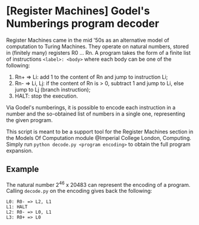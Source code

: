 
# [Register Machines] Godel's Numberings program decoder

Register Machines came in  the mid '50s as an alternative model of computation to Turing Machines.
They operate on natural numbers, stored in (finitely many) registers R0 ... Rn.
A program takes the form of a finite list of instructions `<label>: <body>` where each body can be one of the following:
1. Rn+ => Li: add 1 to the content of Rn and jump to instruction Li;
2. Rn- => Li, Lj: if the content of Rn is > 0, subtract 1 and jump to Li, else jump to Lj (branch instruction);
3. HALT: stop the execution.
 
Via Godel's numberings, it is possible to encode each instruction in a number and the so-obtained list of numbers
in a single one, representing the given program.

This script is meant to be a support tool for the Register Machines section in the Models Of Computation module 
@Imperial College London, Computing.
Simply run `python decode.py <program encoding>` to obtain the full program expansion.

## Example

The natural number 2<sup>46</sup> x 20483 can represent the encoding of a program.
Calling `decode.py` on the encoding gives back the following:
```
L0: R0- => L2, L1
L1: HALT
L2: R0- => L0, L1
L3: R0+ => L0
```

